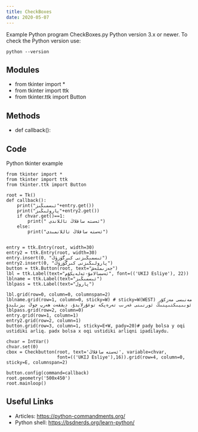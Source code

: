 ```yaml
---
title: CheckBoxes
date: 2020-05-07
---
```

Example Python program CheckBoxes.py
Python version 3.x or newer.
To check the Python version use:

    python --version

## Modules

* from tkinter import *
* from tkinter import ttk
* from tkinter.ttk import Button

## Methods

* def callback():

## Code

Python tkinter example

    from tkinter import *
    from tkinter import ttk
    from tkinter.ttk import Button
    
    root = Tk()
    def callback():
        print("ئىسمىڭىز"+entry.get())
        print("پارولىڭىز"+entry2.get())
        if chvar.get()==1:
            print(" ئەستە ساقلاڭ تاللاندى")
        else:
            print("ئەستە ساقلاڭ تاللانمىدى")
    
    
    entry = ttk.Entry(root, width=30)
    entry2 = ttk.Entry(root, width=30)
    entry.insert(0, "ئىسمىڭىزنى كىرگۈزۈڭ")
    entry2.insert(0, "پارولىڭىزنى كىرگۈزۈڭ")
    button = ttk.Button(root, text="جەزىملەش")
    lbl = ttk.Label(text="ئەسسالامۇ-ئەلەيكۇم", font=(('UKIJ Esliye'), 22))
    lblname = ttk.Label(text="ئىسمىڭىز")
    lblpass = ttk.Label(text="پارول")
    
    lbl.grid(row=0, column=0, columnspan=2)
    lblname.grid(row=1, column=0, sticky=W) # sticky=W(WEST) مەنىسى مەزكۇر ئوبىيىكتىپنىڭ ئورنىنى غەرىب تەرەپكە توغۇرلايدۇ. دېققەت ھەرپ چوڭ يېزىلىدۇ
    lblpass.grid(row=2, column=0)
    entry.grid(row=1, column=1)
    entry2.grid(row=2, column=1)
    button.grid(row=3, column=1, sticky=E+W, pady=20)# pady bolsa y oqi ustidiki arliq. padx bolsa x oqi ustidiki arliqni ipadilaydu.
    
    chvar = IntVar()
    chvar.set(0)
    cbox = Checkbutton(root, text='ئەستە ساقلاڭ', variable=chvar,
                       font=(('UKIJ Esliye'),16)).grid(row=4, column=0, sticky=E, columnspan=2)
    
    button.config(command=callback)
    root.geometry('500x450')
    root.mainloop()

## Useful Links

- Articles: https://python-commandments.org/
- Python shell: https://bsdnerds.org/learn-python/

